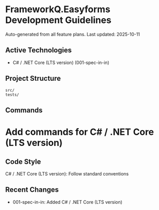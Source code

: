 # FrameworkQ.Easyforms Development Guidelines

Auto-generated from all feature plans. Last updated: 2025-10-11

## Active Technologies
- C# / .NET Core (LTS version) (001-spec-in-in)

## Project Structure
```
src/
tests/
```

## Commands
# Add commands for C# / .NET Core (LTS version)

## Code Style
C# / .NET Core (LTS version): Follow standard conventions

## Recent Changes
- 001-spec-in-in: Added C# / .NET Core (LTS version)

<!-- MANUAL ADDITIONS START -->
<!-- MANUAL ADDITIONS END -->